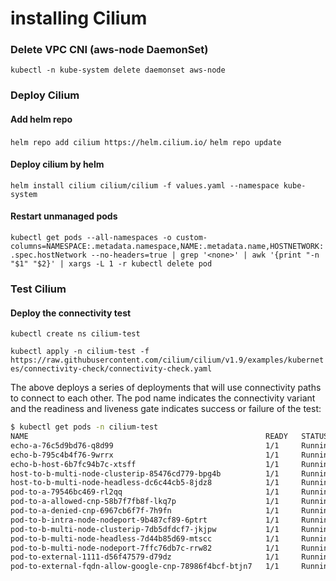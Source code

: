 # installing Cilium

### Delete VPC CNI (aws-node DaemonSet)

```kubectl -n kube-system delete daemonset aws-node```

### Deploy Cilium

#### Add helm repo

```helm repo add cilium https://helm.cilium.io/```
```helm repo update```

#### Deploy cilium by helm

```helm install cilium cilium/cilium -f values.yaml --namespace kube-system```

#### Restart unmanaged pods 

```kubectl get pods --all-namespaces -o custom-columns=NAMESPACE:.metadata.namespace,NAME:.metadata.name,HOSTNETWORK:.spec.hostNetwork --no-headers=true | grep '<none>' | awk '{print "-n "$1" "$2}' | xargs -L 1 -r kubectl delete pod```

### Test Cilium

#### Deploy the connectivity test

```kubectl create ns cilium-test```

```kubectl apply -n cilium-test -f https://raw.githubusercontent.com/cilium/cilium/v1.9/examples/kubernetes/connectivity-check/connectivity-check.yaml```

The above deploys a series of deployments that will use connectivity paths to connect to each other. The pod name indicates the connectivity variant and the readiness and liveness gate indicates success or failure of the test:

``` bash
$ kubectl get pods -n cilium-test
NAME                                                     READY   STATUS    RESTARTS   AGE
echo-a-76c5d9bd76-q8d99                                  1/1     Running   0          66s
echo-b-795c4b4f76-9wrrx                                  1/1     Running   0          66s
echo-b-host-6b7fc94b7c-xtsff                             1/1     Running   0          66s
host-to-b-multi-node-clusterip-85476cd779-bpg4b          1/1     Running   0          66s
host-to-b-multi-node-headless-dc6c44cb5-8jdz8            1/1     Running   0          65s
pod-to-a-79546bc469-rl2qq                                1/1     Running   0          66s
pod-to-a-allowed-cnp-58b7f7fb8f-lkq7p                    1/1     Running   0          66s
pod-to-a-denied-cnp-6967cb6f7f-7h9fn                     1/1     Running   0          66s
pod-to-b-intra-node-nodeport-9b487cf89-6ptrt             1/1     Running   0          65s
pod-to-b-multi-node-clusterip-7db5dfdcf7-jkjpw           1/1     Running   0          66s
pod-to-b-multi-node-headless-7d44b85d69-mtscc            1/1     Running   0          66s
pod-to-b-multi-node-nodeport-7ffc76db7c-rrw82            1/1     Running   0          65s
pod-to-external-1111-d56f47579-d79dz                     1/1     Running   0          66s
pod-to-external-fqdn-allow-google-cnp-78986f4bcf-btjn7   1/1     Running   0          66s
```